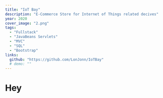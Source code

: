 ```yaml
---
title: "IoT Bay"
description: "E-Commerce Store for Internet of Things related decives"
year: 2020
cover_image: "2.png"
tags:
  - "Fullstack"
  - "JavaBeans Servlets"
  - "MVC"
  - "SQL"
  - "Bootstrap"
links:
  github: "https://github.com/LonJonn/IoTBay"
  # demo: ""
---
```


# Hey
